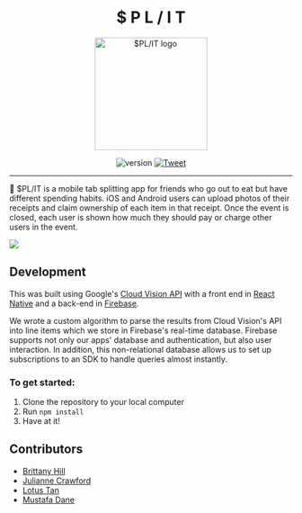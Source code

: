 <h1 align="center">$ P L / I T</h1>

<div align="center">
<img width="200" height="200" src="https://bit.ly/2TXwoEv" alt="$PL/IT logo">

![version](https://img.shields.io/badge/version-1.0.0-blue.svg?maxAge=2592000)
<a href="https://twitter.com/intent/tweet?text=Look%20at%20this%20awesome%20tab%20splitting%20app%20I%20found!%20https://github.com/SPL-IT-app/spl.it">
    <img src="https://img.shields.io/twitter/url/https/github.com/angular-medellin/meetup.svg?style=social" alt="Tweet">
</a>

</div>

---
🔪 $PL/IT is a mobile tab splitting app for friends who go out to eat but have different spending habits. iOS and Android users can upload photos of their receipts and claim ownership of each item in that receipt. Once the event is closed, each user is shown how much they should pay or charge other users in the event.

![](split.gif)

## Development
This was built using Google's [Cloud Vision API](https://cloud.google.com/vision/docs/ocr) with a front end in [React Native](https://facebook.github.io/react-native/) and a back-end in [Firebase](https://firebase.google.com/).

We wrote a custom algorithm to parse the results from Cloud Vision's API into line items which we store in Firebase's real-time database. Firebase supports not only our apps' database and authentication, but also user interaction. In addition, this non-relational database allows us to set up subscriptions to an SDK to handle queries almost instantly.

### To get started:
1. Clone the repository to your local computer
2. Run `npm install`
3. Have at it!

## Contributors
* [Brittany Hill](https://github.com/ibrittanyhill)
* [Julianne Crawford](https://github.com/juliannemarik)
* [Lotus Tan](https://github.com/lotust)
* [Mustafa Dane](https://github.com/mustafadane)
